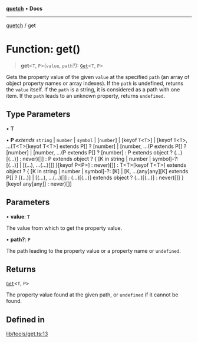 [**quetch**](../README.md) • **Docs**

***

[quetch](../README.md) / get

# Function: get()

> **get**\<`T`, `P`\>(`value`, `path`?): [`Get`](../type-aliases/Get.md)\<`T`, `P`\>

Gets the property value of the given `value` at the specified `path` (an array of object property names or array indexes).
If the `path` is undefined, returns the `value` itself.
If the `path` is a string, it is considered as a path with one item.
If the `path` leads to an unknown property, returns `undefined`.

## Type Parameters

• **T**

• **P** *extends* `string` \| `number` \| `symbol` \| [`number`] \| [keyof `T`\<`T`\>] \| [keyof `T`\<`T`\>, ...(T\<T\>\[keyof T\<T\>\] extends P\[\] ? \[number\] \| \[number, ...(P extends P\[\] ? \[number\] \| \[number, ...(P extends P\[\] ? \[number\] : P extends object ? (...)\[(...)\] : never)\[\]\] : P extends object ? \{ \[K in string \| number \| symbol\]-?: \[(...)\] \| \[(...), ...(...)\[\]\] \}\[keyof P\<P\>\] : never)\[\]\] : T\<T\>\[keyof T\<T\>\] extends object ? \{ \[K in string \| number \| symbol\]-?: \[K\] \| \[K, ...(any\[any\]\[K\] extends P\[\] ? \[(...)\] \| \[(...), ...(...)\[\]\] : (...)\[(...)\] extends object ? (...)\[(...)\] : never)\[\]\] \}\[keyof any\[any\]\] : never)\[\]]

## Parameters

• **value**: `T`

The value from which to get the property value.

• **path?**: `P`

The path leading to the property value or a property name or `undefined`.

## Returns

[`Get`](../type-aliases/Get.md)\<`T`, `P`\>

The property value found at the given path, or `undefined` if it cannot be found.

## Defined in

[lib/tools/get.ts:13](https://github.com/nevoland/quetch/blob/b70842cb9761fe7c217edef26e0fbc90449abccb/lib/tools/get.ts#L13)
